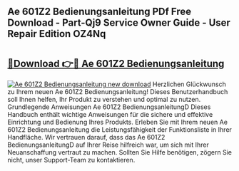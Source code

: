 ## Ae 601Z2 Bedienungsanleitung PDf Free Download - Part-Qj9 Service Owner Guide - User Repair Edition OZ4Nq

# <h2><a href="http://df2beox.blite.top/?on=Ae+601Z2+Bedienungsanleitung">🔗Download 👉🔴 Ae 601Z2 Bedienungsanleitung</a></h2>

[![Ae 601Z2 Bedienungsanleitung new download](https://i.imgur.com/lujVjoI.png)](http://df2beox.blite.top/?on=Ae+601Z2+Bedienungsanleitung)
Herzlichen Glückwunsch zu Ihrem neuen Ae 601Z2 Bedienungsanleitung! Dieses Benutzerhandbuch soll Ihnen helfen, Ihr Produkt zu verstehen und optimal zu nutzen. Grundlegende Anweisungen Ae 601Z2 BedienungsanleitungD Dieses Handbuch enthält wichtige Anweisungen für die sichere und effektive Einrichtung und Bedienung Ihres Produkts. Erleben Sie mit Ihrem neuen Ae 601Z2 Bedienungsanleitung die Leistungsfähigkeit der Funktionsliste in Ihrer Handfläche. Wir vertrauen darauf, dass das Ae 601Z2 BedienungsanleitungD auf Ihrer Reise hilfreich war, um sich mit Ihrer Neuanschaffung vertraut zu machen. Sollten Sie Hilfe benötigen, zögern Sie nicht, unser Support-Team zu kontaktieren.
